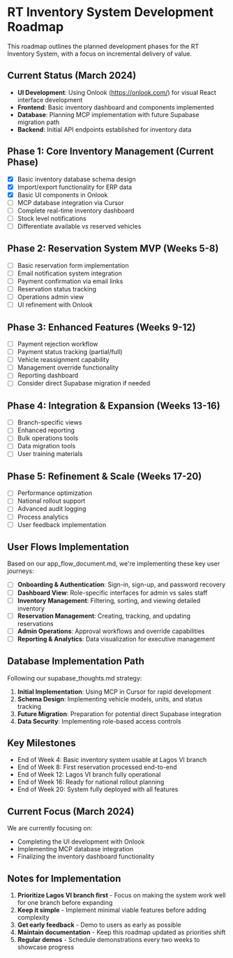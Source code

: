 # RT Inventory System Development Roadmap

This roadmap outlines the planned development phases for the RT Inventory System, with a focus on incremental delivery of value.

## Current Status (March 2024)

- **UI Development**: Using Onlook (https://onlook.com/) for visual React interface development
- **Frontend**: Basic inventory dashboard and components implemented
- **Database**: Planning MCP implementation with future Supabase migration path
- **Backend**: Initial API endpoints established for inventory data

## Phase 1: Core Inventory Management (Current Phase)

- [x] Basic inventory database schema design
- [x] Import/export functionality for ERP data
- [x] Basic UI components in Onlook
- [ ] MCP database integration via Cursor
- [ ] Complete real-time inventory dashboard
- [ ] Stock level notifications
- [ ] Differentiate available vs reserved vehicles

## Phase 2: Reservation System MVP (Weeks 5-8)

- [ ] Basic reservation form implementation
- [ ] Email notification system integration
- [ ] Payment confirmation via email links
- [ ] Reservation status tracking
- [ ] Operations admin view
- [ ] UI refinement with Onlook

## Phase 3: Enhanced Features (Weeks 9-12)

- [ ] Payment rejection workflow
- [ ] Payment status tracking (partial/full)
- [ ] Vehicle reassignment capability
- [ ] Management override functionality
- [ ] Reporting dashboard
- [ ] Consider direct Supabase migration if needed

## Phase 4: Integration & Expansion (Weeks 13-16)

- [ ] Branch-specific views
- [ ] Enhanced reporting
- [ ] Bulk operations tools
- [ ] Data migration tools
- [ ] User training materials

## Phase 5: Refinement & Scale (Weeks 17-20)

- [ ] Performance optimization
- [ ] National rollout support
- [ ] Advanced audit logging
- [ ] Process analytics
- [ ] User feedback implementation

## User Flows Implementation

Based on our app_flow_document.md, we're implementing these key user journeys:

- [ ] **Onboarding & Authentication**: Sign-in, sign-up, and password recovery
- [ ] **Dashboard View**: Role-specific interfaces for admin vs sales staff
- [ ] **Inventory Management**: Filtering, sorting, and viewing detailed inventory
- [ ] **Reservation Management**: Creating, tracking, and updating reservations
- [ ] **Admin Operations**: Approval workflows and override capabilities
- [ ] **Reporting & Analytics**: Data visualization for executive management

## Database Implementation Path

Following our supabase_thoughts.md strategy:

1. **Initial Implementation**: Using MCP in Cursor for rapid development
2. **Schema Design**: Implementing vehicle models, units, and status tracking
3. **Future Migration**: Preparation for potential direct Supabase integration
4. **Data Security**: Implementing role-based access controls

## Key Milestones

- End of Week 4: Basic inventory system usable at Lagos VI branch
- End of Week 8: First reservation processed end-to-end
- End of Week 12: Lagos VI branch fully operational
- End of Week 16: Ready for national rollout planning
- End of Week 20: System fully deployed with all features

## Current Focus (March 2024)

We are currently focusing on:
- Completing the UI development with Onlook
- Implementing MCP database integration
- Finalizing the inventory dashboard functionality

## Notes for Implementation

1. **Prioritize Lagos VI branch first** - Focus on making the system work well for one branch before expanding
2. **Keep it simple** - Implement minimal viable features before adding complexity
3. **Get early feedback** - Demo to users as early as possible
4. **Maintain documentation** - Keep this roadmap updated as priorities shift
5. **Regular demos** - Schedule demonstrations every two weeks to showcase progress 